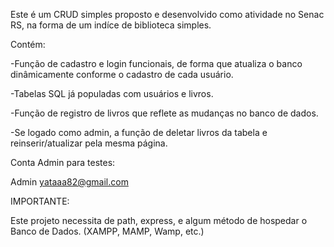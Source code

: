 Este é um CRUD simples proposto e desenvolvido como atividade no Senac RS, na forma de um indíce de biblioteca simples.

Contém:

-Função de cadastro e login funcionais, de forma que atualiza o banco dinâmicamente conforme o cadastro de cada usuário.

-Tabelas SQL já populadas com usuários e livros.

-Função de registro de livros que reflete as mudanças no banco de dados.

-Se logado como admin, a função de deletar livros da tabela e reinserir/atualizar pela mesma página. 

Conta Admin para testes:

Admin
yataaa82@gmail.com

IMPORTANTE:

Este projeto necessita de path, express, e algum método de hospedar o Banco de Dados. (XAMPP, MAMP, Wamp, etc.)
